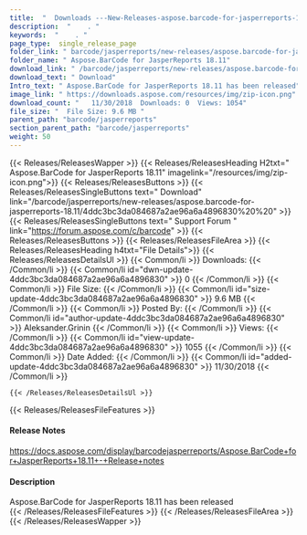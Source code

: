 ```yaml
---
title:  "  Downloads ---New-Releases-aspose.barcode-for-jasperreports-18.11 . " 
description:  "    . " 
keywords:  "    . " 
page_type:  single_release_page
folder_link: " barcode/jasperreports/new-releases/aspose.barcode-for-jasperreports-18.11/"
folder_name: " Aspose.BarCode for JasperReports 18.11"
download_link: " /barcode/jasperreports/new-releases/aspose.barcode-for-jasperreports-18.11/4ddc3bc3da084687a2ae96a6a4896830"
download_text: " Download"
Intro_text: " Aspose.BarCode for JasperReports 18.11 has been released"
image_link: " https://downloads.aspose.com/resources/img/zip-icon.png"
download_count: "   11/30/2018  Downloads: 0  Views: 1054"
file_size: "  File Size: 9.6 MB "
parent_path: "barcode/jasperreports"
section_parent_path: "barcode/jasperreports"
weight: 50 
---
```


{{< Releases/ReleasesWapper >}}
  {{< Releases/ReleasesHeading H2txt=" Aspose.BarCode for JasperReports 18.11" imagelink="/resources/img/zip-icon.png">}}
  {{< Releases/ReleasesButtons >}}
    {{< Releases/ReleasesSingleButtons text=" Download" link="/barcode/jasperreports/new-releases/aspose.barcode-for-jasperreports-18.11/4ddc3bc3da084687a2ae96a6a4896830%20%20" >}}
    {{< Releases/ReleasesSingleButtons text=" Support Forum " link="https://forum.aspose.com/c/barcode" >}}
  {{< Releases/ReleasesButtons >}}
  {{< Releases/ReleasesFileArea >}}
    {{< Releases/ReleasesHeading h4txt="File Details">}}
    {{< Releases/ReleasesDetailsUl >}}
            {{< Common/li  >}} Downloads: {{< /Common/li >}} 
      {{< Common/li id="dwn-update-4ddc3bc3da084687a2ae96a6a4896830" >}} 0 {{< /Common/li >}} 
      {{< Common/li  >}} File Size: {{< /Common/li >}} 
      {{< Common/li id="size-update-4ddc3bc3da084687a2ae96a6a4896830" >}} 9.6 MB {{< /Common/li >}} 
      {{< Common/li  >}} Posted By: {{< /Common/li >}} 
      {{< Common/li id="author-update-4ddc3bc3da084687a2ae96a6a4896830" >}} Aleksander.Grinin {{< /Common/li >}} 
      {{< Common/li  >}} Views: {{< /Common/li >}} 
      {{< Common/li id="view-update-4ddc3bc3da084687a2ae96a6a4896830" >}} 1055 {{< /Common/li >}} 
      {{< Common/li  >}} Date Added: {{< /Common/li >}} 
      {{< Common/li id="added-update-4ddc3bc3da084687a2ae96a6a4896830" >}} 11/30/2018 {{< /Common/li >}} 

    {{< /Releases/ReleasesDetailsUl >}}

  {{< Releases/ReleasesFileFeatures >}}
      <h4>Release Notes</h4><div><a href="https://docs.aspose.com/display/barcodejasperreports/Aspose.BarCode+for+JasperReports+18.11+-+Release+notes">https://docs.aspose.com/display/barcodejasperreports/Aspose.BarCode+for+JasperReports+18.11+-+Release+notes</a></div><h4>Description</h4><div class="HTMLDescription">Aspose.BarCode for JasperReports 18.11 has been released</div>
  {{< /Releases/ReleasesFileFeatures >}}
 {{< /Releases/ReleasesFileArea >}}
{{< /Releases/ReleasesWapper >}}


